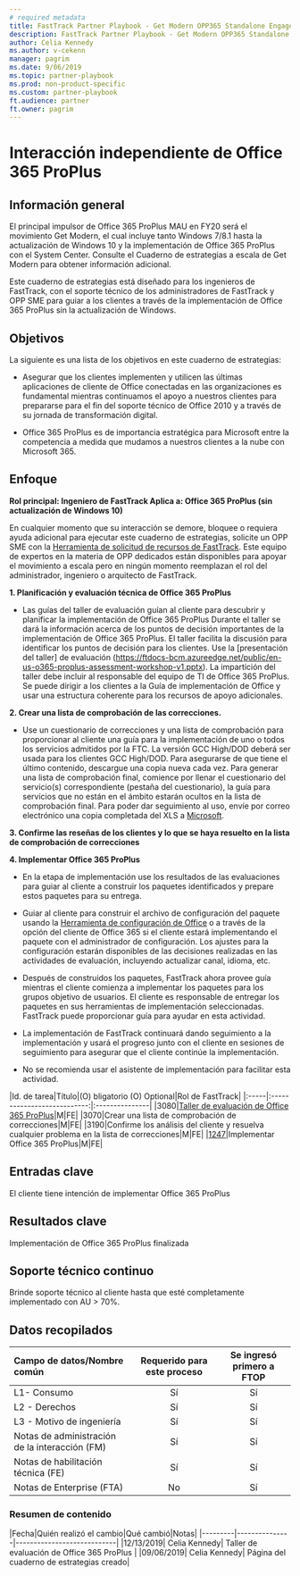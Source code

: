 ```yaml
---  
# required metadata  
title: FastTrack Partner Playbook - Get Modern OPP365 Standalone Engagement
description: FastTrack Partner Playbook - Get Modern OPP365 Standalone Engagement
author: Celia Kennedy
ms.author: v-cekenn
manager: pagrim
ms.date: 9/06/2019  
ms.topic: partner-playbook  
ms.prod: non-product-specific  
ms.custom: partner-playbook  
ft.audience: partner  
ft.owner: pagrim
---
```


# Interacción independiente de Office 365 ProPlus

## Información general

El principal impulsor de Office 365 ProPlus MAU en FY20 será el movimiento Get Modern, el cual incluye tanto Windows 7/8.1 hasta la actualización de Windows 10 y la implementación de Office 365 ProPlus con el System Center. Consulte el Cuaderno de estrategias a escala de Get Modern para obtener información adicional.

Este cuaderno de estrategias está diseñado para los ingenieros de FastTrack, con el soporte técnico de los administradores de FastTrack y OPP SME para guiar a los clientes a través de la implementación de Office 365 ProPlus sin la actualización de Windows.

## Objetivos

La siguiente es una lista de los objetivos en este cuaderno de estrategias:

- Asegurar que los clientes implementen y utilicen las últimas aplicaciones de cliente de Office conectadas en las organizaciones es fundamental mientras continuamos el apoyo a nuestros clientes para prepararse para el fin del soporte técnico de Office 2010 y a través de su jornada de transformación digital.

- Office 365 ProPlus es de importancia estratégica para Microsoft entre la competencia a medida que mudamos a nuestros clientes a la nube con Microsoft 365.

## Enfoque

**Rol principal: Ingeniero de FastTrack Aplica a: Office 365 ProPlus (sin actualización de Windows 10)**

En cualquier momento que su interacción se demore, bloquee o requiera ayuda adicional para ejecutar este cuaderno de estrategias, solicite un OPP SME con la [Herramienta de solicitud de recursos de FastTrack](https://aka.ms/FRPHubSMERequestProcess). Este equipo de expertos en la materia de OPP dedicados están disponibles para apoyar el movimiento a escala pero en ningún momento reemplazan el rol del administrador, ingeniero o arquitecto de FastTrack.

**1. Planificación y evaluación técnica de Office 365 ProPlus**

- Las guías del taller de evaluación guían al cliente para descubrir y planificar la implementación de Office 365 ProPlus Durante el taller se dará la información acerca de los puntos de decisión importantes de la implementación de Office 365 ProPlus. El taller facilita la discusión para identificar los puntos de decisión para los clientes. Use la [presentación del taller] de evaluación (https://ftdocs-bcm.azureedge.net/public/en-us-o365-proplus-assessment-workshop-v1.pptx). La impartición del taller debe incluir al responsable del equipo de TI de Office 365 ProPlus. Se puede dirigir a los clientes a la Guía de implementación de Office y usar una estructura coherente para los recursos de apoyo adicionales.

**2. Crear una lista de comprobación de las correcciones.**

- Use un cuestionario de correcciones y una lista de comprobación para proporcionar al cliente una guía para la implementación de uno o todos los servicios admitidos por la FTC. La versión GCC High/DOD deberá ser usada para los clientes GCC High/DOD. Para asegurarse de que tiene el último contenido, descargue una copia nueva cada vez. Para generar una lista de comprobación final, comience por llenar el cuestionario del servicio(s) correspondiente (pestaña del cuestionario), la guía para servicios que no están en el ámbito estarán ocultos en la lista de comprobación final. Para poder dar seguimiento al uso, envíe por correo electrónico una copia completada del XLS a [Microsoft](d4cf4a2d.microsoft.com@amer.teams.ms).

**3. Confirme las reseñas de los clientes y lo que se haya resuelto en la lista de comprobación de correcciones**

**4. Implementar Office 365 ProPlus**

- En la etapa de implementación use los resultados de las evaluaciones para guiar al cliente a construir los paquetes identificados y prepare estos paquetes para su entrega.

- Guiar al cliente para construir el archivo de configuración del paquete usando la [Herramienta de configuración de Office](https://config.office.com) o a través de la opción del cliente de Office 365 si el cliente estará implementando el paquete con el administrador de configuración. Los ajustes para la configuración estarán disponibles de las decisiones realizadas en las actividades de evaluación, incluyendo actualizar canal, idioma, etc.

- Después de construidos los paquetes, FastTrack ahora provee guía mientras el cliente comienza a implementar los paquetes para los grupos objetivo de usuarios. El cliente es responsable de entregar los paquetes en sus herramientas de implementación seleccionadas. FastTrack puede proporcionar guía para ayudar en esta actividad.

- La implementación de FastTrack continuará dando seguimiento a la implementación y usará el progreso junto con el cliente en sesiones de seguimiento para asegurar que el cliente continúe la implementación.

- No se recomienda usar el asistente de implementación para facilitar esta actividad.

|Id. de tarea|Título|(O) bligatorio (O) Optional|Rol de FastTrack|
|:-----|:---------------------------:|:---------------|
|3080|[Taller de evaluación de Office 365 ProPlus](https://ftdocs-bcm.azureedge.net/public/en-us-o365-proplus-assessment-workshop-v3.pptx)|M|FE|
|3070|Crear una lista de comprobación de correcciones|M|FE|
|3190|Confirme los análisis del cliente y resuelva cualquier problema en la lista de correcciones|M|FE|
|[1247](approach-get-modern-ftc)|Implementar Office 365 ProPlus|M|FE|

## Entradas clave

El cliente tiene intención de implementar Office 365 ProPlus

## Resultados clave

Implementación de Office 365 ProPlus finalizada

## Soporte técnico continuo

Brinde soporte técnico al cliente hasta que esté completamente implementado con AU > 70%.

## Datos recopilados

|Campo de datos/Nombre común|Requerido para este proceso|Se ingresó primero a FTOP|
|:-----|:---------------------------:|:---------------:|
|L1- Consumo|Sí|Sí|
|L2 - Derechos|Sí|Sí|
|L3 - Motivo de ingeniería|Sí|Sí|
|Notas de administración de la interacción (FM)|Sí|Sí|
|Notas de habilitación técnica (FE)|Sí|Sí|
|Notas de Enterprise (FTA)|No|Sí|

### Resumen de contenido

|Fecha|Quién realizó el cambio|Qué cambió|Notas|
|---------|---------------|----------------------------|
|12/13/2019| Celia Kennedy| Taller de evaluación de Office 365 ProPlus |
|09/06/2019| Celia Kennedy| Página del cuaderno de estrategias creado|

